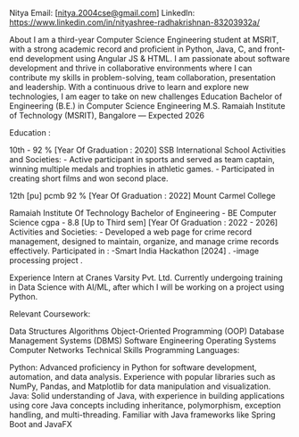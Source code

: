 Nitya
Email: [nitya.2004cse@gmail.com]
LinkedIn: https://www.linkedin.com/in/nityashree-radhakrishnan-83203932a/

About
I am a third-year Computer Science Engineering student at MSRIT, with a strong academic record and proficient in Python, Java, C, and front-end development using Angular JS & HTML. I am passionate about software development and thrive in collaborative environments where I can contribute my skills in problem-solving, team collaboration, presentation and leadership. With a continuous drive to learn and explore new technologies, I am eager to take on new challenges
Education
Bachelor of Engineering (B.E.) in Computer Science Engineering
M.S. Ramaiah Institute of Technology (MSRIT), Bangalore — Expected 2026

Education : 

10th - 92 % [Year Of Graduation : 2020]
SSB International School
Activities and Societies: - Active participant in sports and served as team captain, winning multiple medals and trophies in athletic games. - Participated in creating short films and won second place.

12th [pu] pcmb 92 % [Year Of Graduation : 2022]
Mount Carmel College

Ramaiah Institute Of Technology
Bachelor of Engineering - BE Computer Science cgpa - 8.8 [Up to Third sem]
[Year Of Graduation : 2022 - 2026]
Activities and Societies: - Developed a web page for crime record management, designed to maintain, organize, and manage crime records effectively. Participated in : -Smart India Hackathon [2024] . -image processing project .

Experience
Intern at Cranes Varsity Pvt. Ltd. 
Currently undergoing training in Data Science with AI/ML, after which I will be working on a project using Python.

Relevant Coursework:

Data Structures
Algorithms
Object-Oriented Programming (OOP)
Database Management Systems (DBMS)
Software Engineering
Operating Systems
Computer Networks
Technical Skills
Programming Languages:

Python: Advanced proficiency in Python for software development, automation, and data analysis. Experience with popular libraries such as NumPy, Pandas, and Matplotlib for data manipulation and visualization.
Java: Solid understanding of Java, with experience in building applications using core Java concepts including inheritance, polymorphism, exception handling, and multi-threading. Familiar with Java frameworks like Spring Boot and JavaFX
